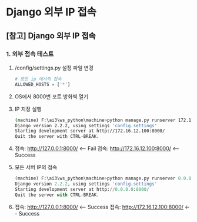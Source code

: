 # Django 외부 IP 접속

## [참고] Django 외부 IP 접속

### 1. 외부 접속 테스트

1) /config/settings.py 설정 파일 변경

    ```python
    # 모든 ip 에서의 접속
    ALLOWED_HOSTS = ['*']
    ```

2) OS에서 8000번 포트 방화벽 열기

3) IP 지정 실행

    ```bash
    (machine) F:\ai3\ws_python\machine>python manage.py runserver 172.16.12.100:8000
    Django version 2.2.2, using settings 'config.settings'
    Starting development server at http://172.16.12.100:8000/
    Quit the server with CTRL-BREAK.
    ```

4) 접속: <http://127.0.0.1:8000/>       <-- Fail
   접속: <http://172.16.12.100:8000/> <-- Success

5) 모든 서버 IP의 접속

    ```python
    (machine) F:\ai3\ws_python\machine>python manage.py runserver 0.0.0.0:8000
    Django version 2.2.2, using settings 'config.settings'
    Starting development server at http://0.0.0.0:8000/
    Quit the server with CTRL-BREAK.
    ```

6) 접속: <http://127.0.0.1:8000/>     <-- Success
   접속: <http://172.16.12.100:8000/> <-- Success

